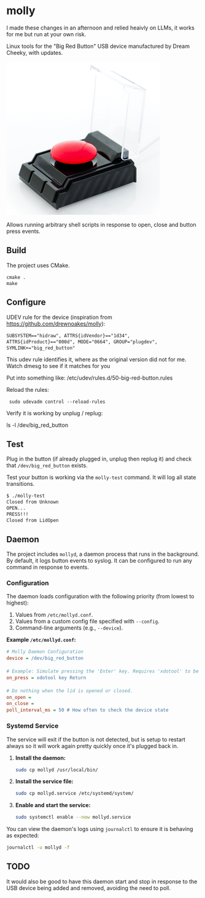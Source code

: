# molly

I made these changes in an afternoon and relied heaivly on LLMs, it works for me but run at your own risk.

Linux tools for the "Big Red Button" USB device manufactured by Dream Cheeky, with updates.

![Big Red Button](big-red-button.png)

Allows running arbitrary shell scripts in response to open, close and button press events.

## Build

The project uses CMake.

    cmake .
    make

## Configure
UDEV rule for the device (inspiration from https://github.com/drewnoakes/molly): 

~~~
SUBSYSTEM=="hidraw", ATTRS{idVendor}=="1d34", ATTRS{idProduct}=="000d", MODE="0664", GROUP="plugdev", SYMLINK+="big_red_button"
~~~

This udev rule identifies it, where as the original version did not for me. Watch dmesg to see if it matches for you

Put into something like:
/etc/udev/rules.d/50-big-red-button.rules

Reload the rules:
~~~
 sudo udevadm control --reload-rules
~~~
Verify it is working by unplug / replug: 

ls -l /dev/big_red_button

## Test

Plug in the button (if already plugged in, unplug then replug it) and check that `/dev/big_red_button` exists.

Test your button is working via the `molly-test` command. It will log all state transitions.

    $ ./molly-test
    Closed from Unknown
    OPEN...
    PRESS!!!
    Closed from LidOpen

## Daemon

The project includes `mollyd`, a daemon process that runs in the background. By default, it logs button events to syslog. It can be configured to run any command in response to events.

### Configuration

The daemon loads configuration with the following priority (from lowest to highest):
1.  Values from `/etc/mollyd.conf`.
2.  Values from a custom config file specified with `--config`.
3.  Command-line arguments (e.g., `--device`).

**Example `/etc/mollyd.conf`:**
```ini
# Molly Daemon Configuration
device = /dev/big_red_button

# Example: Simulate pressing the 'Enter' key. Requires 'xdotool' to be installed.
on_press = xdotool key Return

# Do nothing when the lid is opened or closed.
on_open = 
on_close = 
poll_interval_ms = 50 # How often to check the device state
```

### Systemd Service

The service will exit if the button is not detected, but is setup to restart always so it will work again pretty quickly once it's plugged back in.

1.  **Install the daemon:**
    ```sh
    sudo cp mollyd /usr/local/bin/
    ```
2.  **Install the service file:**
    ```sh
    sudo cp mollyd.service /etc/systemd/system/
    ```
3.  **Enable and start the service:**
    ```sh
    sudo systemctl enable --now mollyd.service
    ```

You can view the daemon's logs using `journalctl` to ensure it is behaving as expected:
```sh
journalctl -u mollyd -f
```

## TODO

It would also be good to have this daemon start and stop in response to the USB device being added and removed, avoiding the need to poll.
